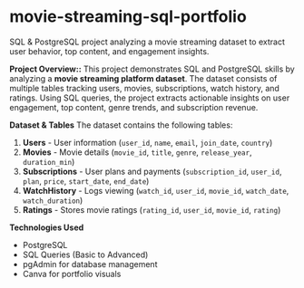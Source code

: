 # movie-streaming-sql-portfolio
SQL &amp; PostgreSQL project analyzing a movie streaming dataset to extract user behavior, top content, and engagement insights.


**Project Overview::**
This project demonstrates SQL and PostgreSQL skills by analyzing a **movie streaming platform dataset**. 
The dataset consists of multiple tables tracking users, movies, subscriptions, watch history, and ratings. 
Using SQL queries, the project extracts actionable insights on user engagement, top content, genre trends, and subscription revenue.

**Dataset & Tables**
The dataset contains the following tables:

1. **Users** - User information (`user_id`, `name`, `email`, `join_date`, `country`)
2. **Movies** - Movie details (`movie_id`, `title`, `genre`, `release_year`, `duration_min`)
3. **Subscriptions** - User plans and payments (`subscription_id`, `user_id`, `plan`, `price`, `start_date`, `end_date`)
4. **WatchHistory** - Logs viewing (`watch_id`, `user_id`, `movie_id`, `watch_date`, `watch_duration`)
5. **Ratings** - Stores movie ratings (`rating_id`, `user_id`, `movie_id`, `rating`)


**Technologies Used**
- PostgreSQL
- SQL Queries (Basic to Advanced)
- pgAdmin for database management
- Canva for portfolio visuals

